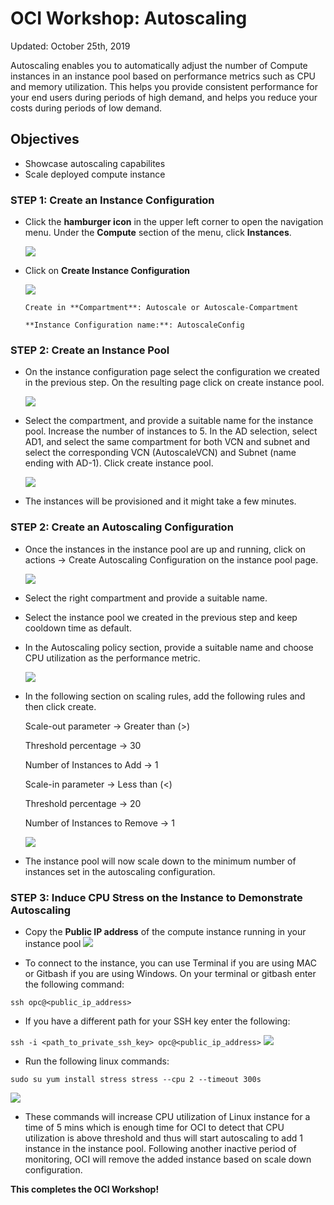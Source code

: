 # OCI Workshop: Autoscaling

Updated: October 25th, 2019

Autoscaling enables you to automatically adjust the number of Compute instances in an instance pool based on performance metrics such as CPU and memory utilization. This helps you provide consistent performance for your end users during periods of high demand, and helps you reduce your costs during periods of low demand.

## Objectives
- Showcase autoscaling capabilites
- Scale deployed compute instance

### **STEP 1**: Create an Instance Configuration

- Click the **hamburger icon** in the upper left corner to open the navigation menu. Under the **Compute** section of the menu, click **Instances**.

  ![](images/100ODA/instances.png)
  
- Click on **Create Instance Configuration**

  ![](images/100ODA/instanceConfig.png)
  
  `
  Create in **Compartment**: Autoscale or Autoscale-Compartment
  ` 
  
  `
  **Instance Configuration name:**: AutoscaleConfig
  ` 
  
### **STEP 2**: Create an Instance Pool

- On the instance configuration page select the configuration we created in the previous step. On the resulting page click on create instance pool.

  ![](images/100ODA/instancePool.png)
  
- Select the compartment, and provide a suitable name for the instance pool. Increase the number of instances to 5.
In the AD selection, select AD1, and select the same compartment for both VCN and subnet and select the corresponding VCN (AutoscaleVCN) and Subnet (name ending with AD-1). Click create instance pool.

  ![](images/100ODA/cInstancePool.png)
 
- The instances will be provisioned and it might take a few minutes. 

### **STEP 2**: Create an Autoscaling Configuration

- Once the instances in the instance pool are up and running, click on actions → Create Autoscaling Configuration on the instance pool page.

  ![](images/100ODA/autoConfig.png)
  
- Select the right compartment and provide a suitable name.
- Select the instance pool we created in the previous step and keep cooldown time as default. 
- In the Autoscaling policy section, provide a suitable name and choose CPU utilization as the performance metric.
  
  ![](images/100ODA/autoConfig2.png)
  
- In the following section on scaling rules, add the following rules and then click create.

  Scale-out parameter → Greater than (>)
  
  Threshold percentage → 30
  
  Number of Instances to Add → 1
  
  Scale-in parameter → Less than (<)
  
  Threshold percentage → 20
  
  Number of Instances to Remove → 1

  ![](images/100ODA/scalingRule.png)

- The instance pool will now scale down to the minimum number of instances set in the autoscaling configuration.

### **STEP 3**: Induce CPU Stress on the Instance to Demonstrate Autoscaling
- Copy the **Public IP address** of the compute instance running in your instance pool 
  ![](images/100ODA/publicIP.png)
  
- To connect to the instance, you can use  Terminal if you are using MAC or  Gitbash if you are
using Windows. On your terminal or gitbash enter the following command:

`
  ssh opc@<public_ip_address>
`
  
- If you have a different path for your SSH key enter the following:

`
  ssh -i <path_to_private_ssh_key> opc@<public_ip_address>
`
  ![](images/100ODA/login.png)
  
- Run the following linux commands:

`
  sudo su
  yum install stress
  stress --cpu 2 --timeout 300s
`

  ![](images/100ODA/stress.png)

- These commands will increase CPU utilization of Linux instance for a time of 5 mins which is enough time for OCI to detect that CPU utilization is above threshold and thus will start autoscaling to add 1 instance in the instance pool. Following another inactive period of monitoring, OCI will remove the added instance based on scale down configuration.

  

**This completes the OCI Workshop!**

